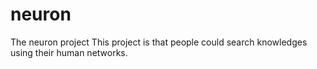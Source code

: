 neuron
======

The neuron project
This project is that people could search knowledges using their human networks. 
